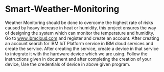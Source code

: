 # Smart-Weather-Monitoring
Weather Monitoring should be done to overcome the highest rate of risks caused by heavy increase in heat or humidity, this project ensures the way of designing the system which can monitor the temperature and humidity.
Go to www.ibmcloud.com and register and create an account.
After creating an account search for IBM IoT Platform service in IBM cloud services and create the service.
After creating the service, create a device in that service to integrate it with the hardware device which we are using.
Follow the instructions given in document and after completing the creation of your device, Use the credentials of device in above given program.
